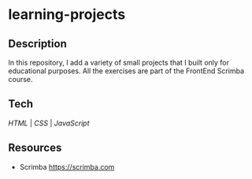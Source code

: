 # learning-projects

## Description

In this repository, I add a variety of small projects that I built only for educational purposes.
All the exercises are part of the FrontEnd Scrimba course.

## Tech

_HTML_ | _CSS_ | _JavaScript_

## Resources

* Scrimba 
https://scrimba.com
